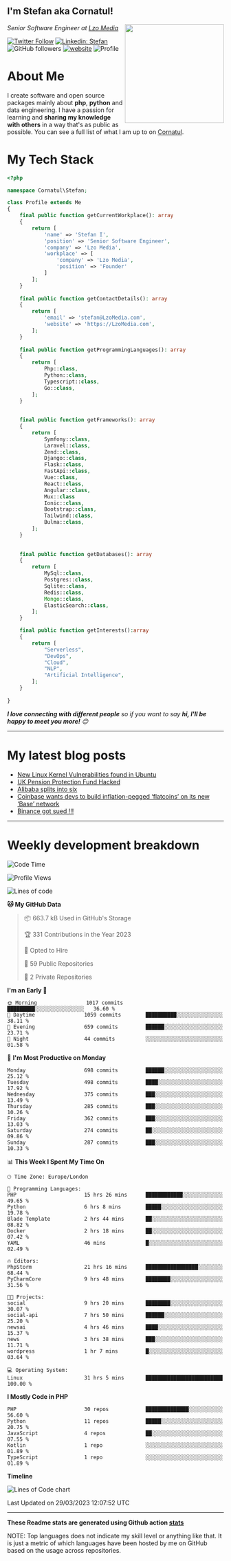 <h2>I'm Stefan aka Cornatul! </h2>
<img align='right' src="https://i.giphy.com/media/YePKU8cVoIF3afvi8s/giphy.webp" width="230">
<p><em>Senior Software Engineer at <a href="https:/lzomedia.com/">Lzo Media
</a>
</em></p>

[![Twitter Follow](https://img.shields.io/twitter/follow/cornatul?label=Follow)](https://twitter.com/intent/follow?screen_name=cornatul)
[![Linkedin: Stefan](https://img.shields.io/badge/cornatul-blue?style=flat-square&logo=Linkedin&logoColor=white&link=https://www.linkedin.com/in/cornatul/)](https://www.linkedin.com/in/cornatul/)
![GitHub followers](https://img.shields.io/github/followers/cornatul?label=Follow&style=social)
[![website](https://img.shields.io/badge/Website-46a2f1.svg?&style=flat-square&logo=Google-Chrome&logoColor=white&link=https://cornatul.com/)](https://cornatul.com/)
![Profile](https://visitor-badge.glitch.me/badge?page_id=cornatul.cornatul)



# About Me
I create software and open source packages mainly about **php**, **python** and data engineering. 
I have a passion for learning and **sharing my knowledge with others** in a way that's as public as possible. 
You can see a full list of what I am up to on [Cornatul](https://lzomedia.com).


# My Tech Stack

```php
<?php

namespace Cornatul\Stefan;

class Profile extends Me
{
    final public function getCurrentWorkplace(): array
    {
        return [
            'name' => 'Stefan I',
            'position' => 'Senior Software Engineer',
            'company' => 'Lzo Media',
            'workplace' => [
                'company' => 'Lzo Media',
                'position' => 'Founder'         
            ]
        ];
    }
    
    final public function getContactDetails(): array
    {
        return [
            'email' => 'stefan@LzoMedia.com',
            'website' => 'https://LzoMedia.com',
        ];
    }
    
    final public function getProgrammingLanguages(): array
    {
        return [
            Php::class,
            Python::class,
            Typescript::class,
            Go::class,
        ];
    }
    
    
    final public function getFrameworks(): array
    {
        return [
            Symfony::class,
            Laravel::class,
            Zend::class,
            Django::class,
            Flask::class,
            FastApi::class,
            Vue::class,
            React::class,
            Angular::class,
            Mux::class
            Ionic::class,
            Bootstrap::class,
            Tailwind::class,
            Bulma::class,
        ];
    }
    
    
    final public function getDatabases(): array
    {
        return [
            MySql::class,
            Postgres::class,
            Sqlite::class,
            Redis::class,
            Mongo::class,
            ElasticSearch::class,
        ];
    }

    final public function getInterests():array
    {
        return [
            "Serverless",
            "DevOps",
            "Cloud",
            "NLP",
            "Artificial Intelligence",
        ];
    }
   
}
```
 <em><b>I love connecting with different people</b> so if you want to say <b>hi, I'll be happy to meet you more!</b> 😊</em>

---
# My latest blog posts
<!-- BLOG-POST-LIST:START -->
- [New Linux Kernel Vulnerabilities found in Ubuntu](https://lzomedia.com/linux-kernel-vulnerabilities-in-ubuntu/)
- [UK Pension Protection Fund Hacked](https://lzomedia.com/uk-pension-protection-fund-hacked/)
- [Alibaba splits into six](https://lzomedia.com/alibaba-splits-into-six/)
- [Coinbase wants devs to build inflation-pegged ‘flatcoins’ on its new ‘Base’ network](https://lzomedia.com/coinbase-wants-devs-to-build-inflation-pegged-flatcoins-on-its-new-base-network/)
- [Binance got sued !!!](https://lzomedia.com/binance-got-sued/)
<!-- BLOG-POST-LIST:END -->

---
# Weekly development breakdown
<!--START_SECTION:waka-->
![Code Time](http://img.shields.io/badge/Code%20Time-125%20hrs%2047%20mins-blue)

![Profile Views](http://img.shields.io/badge/Profile%20Views-0-blue)

![Lines of code](https://img.shields.io/badge/From%20Hello%20World%20I%27ve%20Written-16.8%20million%20lines%20of%20code-blue)

**🐱 My GitHub Data** 

> 📦 663.7 kB Used in GitHub's Storage 
 > 
> 🏆 331 Contributions in the Year 2023
 > 
> 💼 Opted to Hire
 > 
> 📜 59 Public Repositories 
 > 
> 🔑 2 Private Repositories 
 > 
**I'm an Early 🐤** 

```text
🌞 Morning                1017 commits        █████████░░░░░░░░░░░░░░░░   36.60 % 
🌆 Daytime                1059 commits        ██████████░░░░░░░░░░░░░░░   38.11 % 
🌃 Evening                659 commits         ██████░░░░░░░░░░░░░░░░░░░   23.71 % 
🌙 Night                  44 commits          ░░░░░░░░░░░░░░░░░░░░░░░░░   01.58 % 
```
📅 **I'm Most Productive on Monday** 

```text
Monday                   698 commits         ██████░░░░░░░░░░░░░░░░░░░   25.12 % 
Tuesday                  498 commits         ████░░░░░░░░░░░░░░░░░░░░░   17.92 % 
Wednesday                375 commits         ███░░░░░░░░░░░░░░░░░░░░░░   13.49 % 
Thursday                 285 commits         ███░░░░░░░░░░░░░░░░░░░░░░   10.26 % 
Friday                   362 commits         ███░░░░░░░░░░░░░░░░░░░░░░   13.03 % 
Saturday                 274 commits         ██░░░░░░░░░░░░░░░░░░░░░░░   09.86 % 
Sunday                   287 commits         ███░░░░░░░░░░░░░░░░░░░░░░   10.33 % 
```


📊 **This Week I Spent My Time On** 

```text
🕑︎ Time Zone: Europe/London

💬 Programming Languages: 
PHP                      15 hrs 26 mins      ████████████░░░░░░░░░░░░░   49.65 % 
Python                   6 hrs 8 mins        █████░░░░░░░░░░░░░░░░░░░░   19.78 % 
Blade Template           2 hrs 44 mins       ██░░░░░░░░░░░░░░░░░░░░░░░   08.82 % 
Docker                   2 hrs 18 mins       ██░░░░░░░░░░░░░░░░░░░░░░░   07.42 % 
YAML                     46 mins             █░░░░░░░░░░░░░░░░░░░░░░░░   02.49 % 

🔥 Editors: 
PhpStorm                 21 hrs 16 mins      █████████████████░░░░░░░░   68.44 % 
PyCharmCore              9 hrs 48 mins       ████████░░░░░░░░░░░░░░░░░   31.56 % 

🐱‍💻 Projects: 
social                   9 hrs 20 mins       ████████░░░░░░░░░░░░░░░░░   30.07 % 
social-api               7 hrs 50 mins       ██████░░░░░░░░░░░░░░░░░░░   25.20 % 
newsai                   4 hrs 46 mins       ████░░░░░░░░░░░░░░░░░░░░░   15.37 % 
news                     3 hrs 38 mins       ███░░░░░░░░░░░░░░░░░░░░░░   11.71 % 
wordpress                1 hr 7 mins         █░░░░░░░░░░░░░░░░░░░░░░░░   03.64 % 

💻 Operating System: 
Linux                    31 hrs 5 mins       █████████████████████████   100.00 % 
```

**I Mostly Code in PHP** 

```text
PHP                      30 repos            ██████████████░░░░░░░░░░░   56.60 % 
Python                   11 repos            █████░░░░░░░░░░░░░░░░░░░░   20.75 % 
JavaScript               4 repos             ██░░░░░░░░░░░░░░░░░░░░░░░   07.55 % 
Kotlin                   1 repo              ░░░░░░░░░░░░░░░░░░░░░░░░░   01.89 % 
TypeScript               1 repo              ░░░░░░░░░░░░░░░░░░░░░░░░░   01.89 % 
```



**Timeline**

![Lines of Code chart](https://raw.githubusercontent.com/Cornatul/Cornatul/master/assets/bar_graph.png)


 Last Updated on 29/03/2023 12:07:52 UTC
<!--END_SECTION:waka-->


---


**These Readme stats are generated using Github action [stats](https://github.com/cornatul/stats)**

NOTE: Top languages does not indicate my skill level or anything like that. 
It is just a metric of which languages have been hosted by me on GitHub based on the usage across repositories. 
